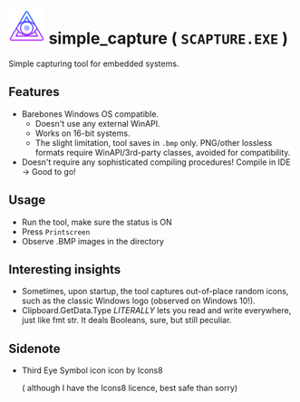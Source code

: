 #  ![oooOOOooo](icons8-third-eye-symbol-64.png) simple_capture ( `SCAPTURE.EXE` )  
Simple capturing tool for embedded systems.

## Features
* Barebones Windows OS compatible.
	* Doesn't use any external WinAPI.
	* Works on 16-bit systems.
	* The slight limitation, tool saves in `.bmp` only. 
		PNG/other lossless formats require WinAPI/3rd-party classes, avoided for compatibility.
* Doesn't require any sophisticated compiling procedures! Compile in IDE -> Good to go!

## Usage

* Run the tool, make sure the status is ON
* Press `Printscreen`
* Observe .BMP images in the directory

## Interesting insights

* Sometimes, upon startup, the tool captures out-of-place random icons, such as the classic Windows logo (observed on Windows 10!).
* Clipboard.GetData.Type *LITERALLY* lets you read and write everywhere, just like fmt str. It deals Booleans, sure, but still peculiar.

## Sidenote
* Third Eye Symbol icon icon by Icons8

	( although I have the Icons8 licence, best safe than sorry)
